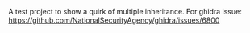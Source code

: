 A test project to show a quirk of multiple inheritance. For ghidra issue: https://github.com/NationalSecurityAgency/ghidra/issues/6800
